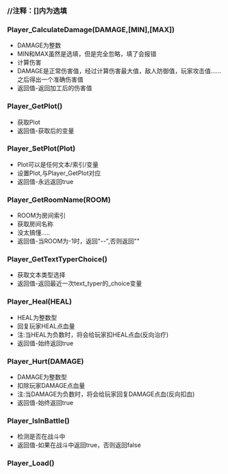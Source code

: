 ### //注释：[]内为选填
### Player_CalculateDamage(DAMAGE,[MIN],[MAX])
- DAMAGE为整数
- MIN和MAX虽然是选填，但是完全忽略，填了会报错
- 计算伤害
- DAMAGE是正常伤害值，经过计算伤害最大值，敌人防御值，玩家攻击值......之后得出一个准确伤害值
- 返回值-返回加工后的伤害值

### Player_GetPlot()
- 获取Plot
- 返回值-获取后的变量

### Player_SetPlot(Plot)
- Plot可以是任何文本/索引/变量
- 设置Plot,与Player_GetPlot对应
- 返回值-永远返回true

### Player_GetRoomName(ROOM)
- ROOM为房间索引
- 获取房间名称
- 没太搞懂.....
- 返回值-当ROOM为-1时，返回"--",否则返回""

### Player_GetTextTyperChoice()
- 获取文本类型选择
- 返回值-返回最近一次text_typer的_choice变量

### Player_Heal(HEAL)
- HEAL为整数型
- 回复玩家HEAL点血量
- 注:当HEAL为负数时，将会给玩家扣HEAL点血(反向治疗)
- 返回值-始终返回true

### Player_Hurt(DAMAGE)
- DAMAGE为整数型
- 扣除玩家DAMAGE点血量
- 注:当DAMAGE为负数时，将会给玩家回复DAMAGE点血(反向扣血)
- 返回值-始终返回true

### Player_IsInBattle()
- 检测是否在战斗中
- 返回值-如果在战斗中返回true，否则返回false

### Player_Load()
